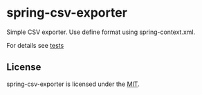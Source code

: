 # spring-csv-exporter

Simple CSV exporter. Use define format using spring-context.xml.

For details see [tests](./src/test/resources/com/github/djarosz/spring/csv/CSVExporterTest-context.xml)

## License

spring-csv-exporter is licensed under the [MIT](./LICENSE).

